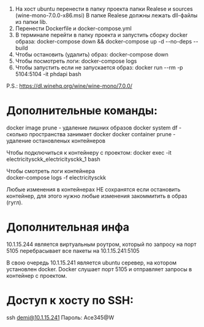 1. На хост ubuntu перенести в папку проекта папки Realese и sources (wine-mono-7.0.0-x86.msi)
   В папке Realese должны лежать dll-файлы из папки lib.
2. Перенести Dockerfile и docker-compose.yml
3. В терминале перейти в папку проекта и запустить сборку docker образа:
   docker-compose down && docker-compose up -d --no-deps --build
4. Чтобы остановить (удалить) образ:
   docker-compose down
5. Чтобы посмотреть логи:
   docker-compose logs
6. Чтобы запустить если не запускается образ:
   docker run --rm -p 5104:5104 -it phdapi bash

P.S.: https://dl.winehq.org/wine/wine-mono/7.0.0/

# Дополнительные команды:

docker image prune - удаление лишних образов
docker system df - сколько пространства занимает docker
docker container prune - удаление остановленых контейнеров

Чтобы подключиться к контейнеру с проектом:
docker exec -it electricitysckk_electricitysckk_1 bash

Чтобы смотреть логи контейнера  
docker-compose logs -f electricitysckk

Любые изменения в контейнерах НЕ сохранятся если остановить контейнер, для этого нужно любые изменения закоммитить в образ (гугл).

# Дополнительная инфа

10.1.15.244 является виртуальным роутром, который по запросу на порт 5105 перебрасывает все пакеты на 10.1.15.241:5105

В свою очередь 10.1.15.241 является ubuntu серевер, на котором установлен docker.
Docker слушает порт 5105 и отправляет запросы в контейнер с проектом.

# Доступ к хосту по SSH:

ssh demi@10.1.15.241
Пароль: Ace345@W
